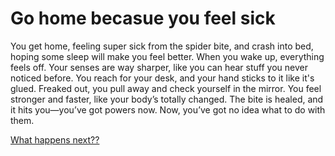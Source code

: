 # Go home becasue you feel sick

You get home, feeling super sick from the spider bite, and crash into bed, hoping some sleep will make you feel better. When you wake up, everything feels off. Your senses are way sharper, like you can hear stuff you never noticed before. You reach for your desk, and your hand sticks to it like it's glued. Freaked out, you pull away and check yourself in the mirror. You feel stronger and faster, like your body’s totally changed. The bite is healed, and it hits you—you’ve got powers now. Now, you’ve got no idea what to do with them.

[What happens next??](join-wrestling.md)
